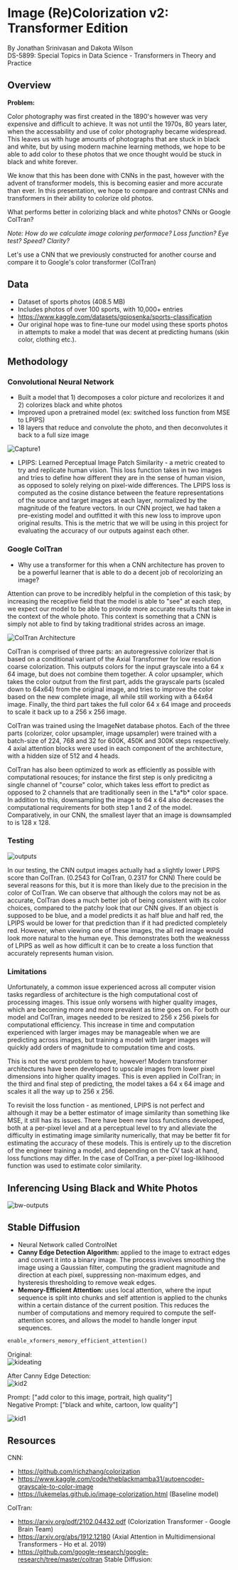 # Image (Re)Colorization v2: Transformer Edition
By Jonathan Srinivasan and Dakota Wilson                                    
DS-5899: Special Topics in Data Science - Transformers in Theory and Practice  

## Overview

**Problem:** 

Color photography was first created in the 1890's however was very expensive and difficult to achieve. It was not until the 1970s, 80 years later, when the accessability and use of color photography became widespread. This leaves us with huge amounts of photographs that are stuck in black and white, but by using modern machine learning methods, we hope to be able to add color to these photos that we once thought would be stuck in black and white forever.

We know that this has been done with CNNs in the past, however with the advent of transformer models, this is becoming easier and more accurate than ever. In this presentation, we hope to compare and contrast CNNs and transformers in their ability to colorize old photos.

What performs better in colorizing black and white photos? CNNs or Google ColTran? 

*Note: How do we calculate image coloring performace? Loss function? Eye test? Speed? Clarity?*

Let's use a CNN that we previously constructed for another course and compare it to Google's color transformer (ColTran)

## Data

- Dataset of sports photos (408.5 MB)
- Includes photos of over 100 sports, with 10,000+ entries
- https://www.kaggle.com/datasets/gpiosenka/sports-classification
- Our original hope was to fine-tune our model using these sports photos in attempts to make a model that was decent at predicting humans (skin color, clothing etc.).

## Methodology

### Convolutional Neural Network
- Built a model that 1) decomposes a color picture and recolorizes it and 2) colorizes black and white photos
- Improved upon a pretrained model (ex: switched loss function from MSE to LPIPS)
- 18 layers that reduce and convolute the photo, and then deconvolutes it back to a full size image

![Capture1](https://user-images.githubusercontent.com/48261978/231642125-66ce5354-792b-4f5d-a11e-699f3e4beacd.PNG)

- LPIPS: Learned Perceptual Image Patch Similarity - a metric created to try and replicate human vision. This loss function takes in two images and tries to define how different they are in the sense of human vision, as opposed to solely relying on pixel-wide differences. The LPIPS loss is computed as the cosine distance between the feature representations of the source and target images at each layer, normalized by the magnitude of the feature vectors. In our CNN project, we had taken a pre-existing model and outfitted it with this new loss to improve upon original results. This is the metric that we will be using in this project for evaluating the accuracy of our outputs against each other. 

### Google ColTran

- Why use a transformer for this when a CNN architecture has proven to be a powerful learner that is able to do a decent job of recolorizing an image?

Attention can prove to be incredibly helpful in the completion of this task; by increasing the receptive field that the model is able to "see" at each step, we expect our model to be able to provide more accurate results that take in the context of the whole photo. This context is something that a CNN is simply not able to find by taking traditional strides across an image.

![ColTran Architecture](https://github.com/dakotalw/image-colorizer-2/blob/main/coltran_architecture.png)

ColTran is comprised of three parts: an autoregressive colorizer that is based on a conditional variant of the Axial Transformer for low resolution coarse colorization. This outputs colors for the input grayscale into a 64 x 64 image, but does not combine them together. A color upsampler, which takes the color output from the first part, adds the grayscale parts (scaled down to 64x64) from the original image, and tries to improve the color based on the new complete image, all while still working with a 64x64 image. Finally, the third part takes the full color 64 x 64 image and proceeds to scale it back up to a 256 x 256 image.

ColTran was trained using the ImageNet database photos. Each of the three parts (colorizer, color upsampler, image upsampler) were trained with a batch-size of 224, 768 and 32 for 600K, 450K and 300K steps respectively. 4 axial attention blocks were used in each component of the architecture, with a hidden size of 512 and 4 heads.

ColTran has also been optimized to work as efficiently as possible with computational resouces; for instance the first step is only predicitng a single channel of "course" color, which takes less effort to predict as opposed to 2 channels that are traditionally seen in the L\*a\*b\* color space. In addition to this, downsampling the image to 64 x 64 also decreases the computational requirements for both step 1 and 2 of the model. Comparatively, in our CNN, the smallest layer that an image is downsampled to is 128 x 128.


### Testing

![outputs](https://github.com/dakotalw/image-colorizer-2/blob/main/grid_of_images.png)

In our testing, the CNN output images actually had a slightly lower LPIPS score than ColTran. (0.2543 for ColTran, 0.2317 for CNN) There could be several reasons for this, but it is more than likely due to the precision in the color of ColTran. We can observe that although the colors may not be as accurate, ColTran does a much better job of being consistent with its color choices, compared to the patchy look that our CNN gives. If an object is supposed to be blue, and a model predicts it as half blue and half red, the LPIPS would be lower for that prediction than if it had predicted completely red. However, when viewing one of these images, the all red image would look more natural to the human eye. This demonstrates both the weaknesss of LPIPS as well as how difficult it can be to create a loss function that accurately represents human vision.

### Limitations

Unfortunately, a common issue experienced across all computer vision tasks regardless of architecture is the high computational cost of processing images. This issue only worsens with higher quality images, which are becoming more and more prevalent as time goes on. For both our model and ColTran, images needed to be resized to 256 x 256 pixels for computational efficiency. This increase in time and computation experienced with larger images may be manageable when we are predicting across images, but training a model with larger images will quickly add orders of magnitude to computation time and costs.

This is not the worst problem to have, however! Modern transformer architectures have been developed to upscale images from lower pixel dimensions into higher quality images. This is even applied in ColTran; in the third and final step of predicting, the model takes a 64 x 64 image and scales it all the way up to 256 x 256.

To revisit the loss function - as mentioned, LPIPS is not perfect and although it may be a better estimator of image similarity than something like MSE, it still has its issues. There have been new loss functions developed, both at a per-pixel level and at a perceptual level to try and alleviate the difficulty in estimating image similarity numerically, that may be better fit for estimating the accuracy of these models. This is entirely up to the discretion of the engineer training a model, and depending on the CV task at hand, loss functions may differ. In the case of ColTran, a per-pixel log-liklihoood function was used to estimate color similarity. 

## Inferencing Using Black and White Photos

![bw-outputs](https://github.com/dakotalw/image-colorizer-2/blob/main/bw-output.png)

## Stable Diffusion

- Neural Network called ControlNet
- **Canny Edge Detection Algorithm:** applied to the image to extract edges and convert it into a binary image. The process involves smoothing the image using a Gaussian filter, computing the gradient magnitude and direction at each pixel, suppressing non-maximum edges, and hysteresis thresholding to remove weak edges.        
- **Memory-Efficient Attention:** uses local attention, where the input sequence is split into chunks and self attention is applied to the chunks within a certain distance of the current position. This reduces the number of computations and memory required to compute the self-attention scores, and allows the model to handle longer input sequences.  

```python
enable_xformers_memory_efficient_attention()
```
Original:              
![kideating](https://user-images.githubusercontent.com/48261978/231781731-9383cffa-efea-4fd6-98cf-80bb63160746.jpg)

After Canny Edge Detection:                                           
![kid2](https://user-images.githubusercontent.com/48261978/231782443-bdd38f06-dde0-488b-b7be-4fbef1ca6cde.png)


Prompt: ["add color to this image, portrait, high quality"]                                              
Negative Prompt: ["black and white, cartoon, low quality"]                                

![kid1](https://user-images.githubusercontent.com/48261978/231782496-4379b696-81be-411c-b4b4-3ece884eea3c.png)



## Resources
CNN:
- https://github.com/richzhang/colorization
- https://www.kaggle.com/code/theblackmamba31/autoencoder-grayscale-to-color-image
- https://lukemelas.github.io/image-colorization.html (Baseline model)

ColTran:
- https://arxiv.org/pdf/2102.04432.pdf (Colorization Transformer - Google Brain Team)
- https://arxiv.org/abs/1912.12180 (Axial Attention in Multidimensional Transformers - Ho et al. 2019)
- https://github.com/google-research/google-research/tree/master/coltran
Stable Diffusion:
